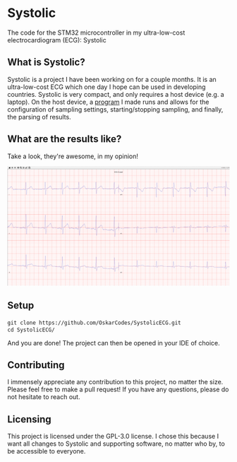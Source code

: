 # Systolic
The code for the STM32 microcontroller in my ultra-low-cost electrocardiogram (ECG): Systolic

## What is Systolic?
Systolic is a project I have been working on for a couple months. It is an ultra-low-cost ECG which one day I hope can be used in developing countries. Systolic is very compact, and only requires a host device (e.g. a laptop). On the host device, a [program]( https://github.com/OskarCodes/SystolicHost) I made runs and allows for the configuration of sampling settings, starting/stopping sampling, and finally, the parsing of results.

## What are the results like?
Take a look, they're awesome, in my opinion!

![ECG Sample was taken at 533 Hz](docs/images/ecg_sample_533hz.jpg)

## Setup
```shell
git clone https://github.com/OskarCodes/SystolicECG.git
cd SystolicECG/
```
And you are done! The project can then be opened in your IDE of choice.

## Contributing
I immensely appreciate any contribution to this project, no matter the size. Please feel free to make a pull request! If you have any questions, please do not hesitate to reach out.

## Licensing
This project is licensed under the GPL-3.0 license. I chose this because I want all changes to Systolic and supporting software, no matter who by, to be accessible to everyone.
